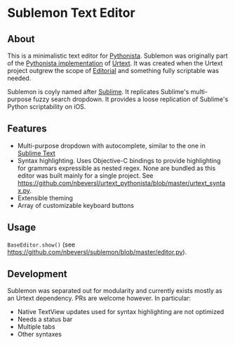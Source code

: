 # Sublemon Text Editor

## About

This is a minimalistic text editor for [Pythonista](https://omz-software.com/pythonista/). Sublemon was originally part of the [Pythonista implementation](https://github.com/nbeversl/urtext_pythonista) of [Urtext](https://urtext.co/). It was created when the Urtext project outgrew the scope of [Editorial](https://omz-software.com/editorial/) and something fully scriptable was needed.

Sublemon is coyly named after [Sublime](https://www.sublimetext.com/). It replicates Sublime's multi-purpose fuzzy search dropdown. It provides a loose replication of Sublime's Python scriptability on iOS.

## Features

- Multi-purpose dropdown with autocomplete, similar to the one in [Sublime Text](https://www.sublimetext.com/)
- Syntax highlighting. Uses Objective-C bindings to provide highlighting for grammars expressible as nested regex. None are bundled as this editor was built mainly for a single project. See https://github.com/nbeversl/urtext_pythonista/blob/master/urtext_syntax.py. 
- Extensible theming
- Array of customizable keyboard buttons

## Usage

`BaseEditor.show()`
(see https://github.com/nbeversl/sublemon/blob/master/editor.py).

## Development

Sublemon was separated out for modularity and currently exists mostly as an Urtext dependency. PRs are welcome however. In particular:

- Native TextView updates used for syntax highlighting are not optimized
- Needs a status bar
- Multiple tabs
- Other syntaxes




